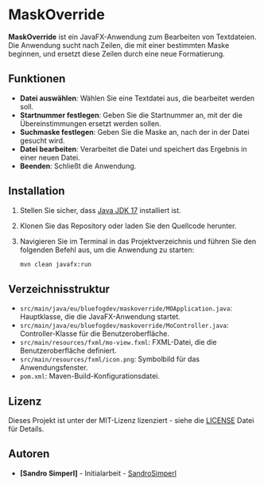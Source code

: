 # MaskOverride

**MaskOverride** ist ein JavaFX-Anwendung zum Bearbeiten von Textdateien. Die Anwendung sucht nach Zeilen, die mit einer
bestimmten Maske beginnen, und ersetzt diese Zeilen durch eine neue Formatierung.

## Funktionen

- **Datei auswählen**: Wählen Sie eine Textdatei aus, die bearbeitet werden soll.
- **Startnummer festlegen**: Geben Sie die Startnummer an, mit der die Übereinstimmungen ersetzt werden sollen.
- **Suchmaske festlegen**: Geben Sie die Maske an, nach der in der Datei gesucht wird.
- **Datei bearbeiten**: Verarbeitet die Datei und speichert das Ergebnis in einer neuen Datei.
- **Beenden**: Schließt die Anwendung.

## Installation

1. Stellen Sie sicher, dass [Java JDK 17](https://www.oracle.com/java/technologies/javase-downloads.html) installiert
   ist.
2. Klonen Sie das Repository oder laden Sie den Quellcode herunter.
3. Navigieren Sie im Terminal in das Projektverzeichnis und führen Sie den folgenden Befehl aus, um die Anwendung zu
   starten:

    ```bash
    mvn clean javafx:run
    ```

## Verzeichnisstruktur

- `src/main/java/eu/bluefogdev/maskoverride/MOApplication.java`: Hauptklasse, die die JavaFX-Anwendung startet.
- `src/main/java/eu/bluefogdev/maskoverride/MoController.java`: Controller-Klasse für die Benutzeroberfläche.
- `src/main/resources/fxml/mo-view.fxml`: FXML-Datei, die die Benutzeroberfläche definiert.
- `src/main/resources/fxml/icon.png`: Symbolbild für das Anwendungsfenster.
- `pom.xml`: Maven-Build-Konfigurationsdatei.

## Lizenz

Dieses Projekt ist unter der MIT-Lizenz lizenziert - siehe die [LICENSE](LICENSE) Datei für Details.

## Autoren

- **[Sandro Simperl]** - Initialarbeit - [SandroSimperl](https://github.com/SandroSimperl)
